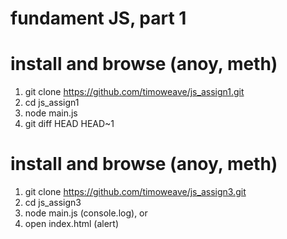 # fundament JS, part 1

# install and browse (anoy, meth)

1. git clone https://github.com/timoweave/js_assign1.git
1. cd js_assign1
1. node main.js
1. git diff HEAD HEAD~1

# install and browse (anoy, meth)

1. git clone https://github.com/timoweave/js_assign3.git
1. cd js_assign3
1. node main.js (console.log), or
1. open index.html (alert)





